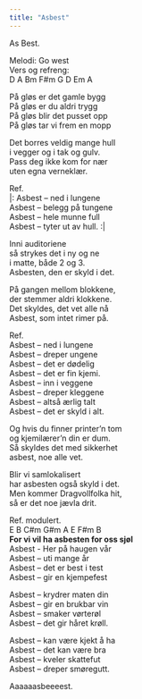 ```yaml
---
title: "Asbest"
---
```


As Best.

Melodi: Go west  
Vers og refreng:  
D A Bm F\#m G D Em A

På gløs er det gamle bygg  
På gløs er du aldri trygg  
På gløs blir det pusset opp  
På gløs tar vi frem en mopp

Det borres veldig mange hull  
i vegger og i tak og gulv.  
Pass deg ikke kom for nær  
uten egna verneklær.

Ref.  
|: Asbest – ned i lungene  
Asbest – belegg på tungene  
Asbest – hele munne full  
Asbest – tyter ut av hull. :|

Inni auditoriene  
så strykes det i ny og ne  
i matte, både 2 og 3.  
Asbesten, den er skyld i det.

På gangen mellom blokkene,  
der stemmer aldri klokkene.  
Det skyldes, det vet alle nå  
Asbest, som intet rimer på.

Ref.  
Asbest – ned i lungene  
Asbest – dreper ungene  
Asbest – det er dødelig  
Asbest – det er fin kjemi.  
Asbest – inn i veggene  
Asbest – dreper kleggene  
Asbest – altså ærlig talt  
Asbest – det er skyld i alt.

Og hvis du finner printer’n tom  
og kjemilærer’n din er dum.  
Så skyldes det med sikkerhet  
asbest, noe alle vet.

Blir vi samlokalisert  
har asbesten også skyld i det.  
Men kommer Dragvollfolka hit,  
så er det noe jævla drit.

Ref. modulert.  
E B C\#m G\#m A E F\#m B  
**For vi vil ha asbesten for oss sjøl**  
Asbest - Her på haugen vår  
Asbest – uti mange år  
Asbest – det er best i test  
Asbest – gir en kjempefest

Asbest – krydrer maten din  
Asbest – gir en brukbar vin  
Asbest – smaker vørterøl  
Asbest – det gir håret krøll.

Asbest – kan være kjekt å ha  
Asbest – det kan være bra  
Asbest – kveler skattefut  
Asbest – dreper smøregutt.

Aaaaaasbeeeest.